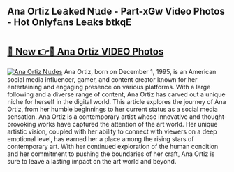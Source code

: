 ## Ana Ortiz Le𝚊ked N𝚞de - Part-xGw Video Photos - Hot Onlyf𝚊ns Le𝚊ks btkqE

# <h2><a href="http://ac31559.deff.icu/?id=Ana+Ortiz">🔗 New 👉🔴 Ana Ortiz VIDEO Photos</a></h2>

[![Ana Ortiz N𝚞des](https://i.imgur.com/rIISA9y.gif)](http://ac31559.deff.icu/?id=Ana+Ortiz)
Ana Ortiz, born on December 1, 1995, is an American social media influencer, gamer, and content creator known for her entertaining and engaging presence on various platforms. With a large following and a diverse range of content, Ana Ortiz has carved out a unique niche for herself in the digital world. This article explores the journey of Ana Ortiz, from her humble beginnings to her current status as a social media sensation. Ana Ortiz is a contemporary artist whose innovative and thought-provoking works have captured the attention of the art world. Her unique artistic vision, coupled with her ability to connect with viewers on a deep emotional level, has earned her a place among the rising stars of contemporary art. With her continued exploration of the human condition and her commitment to pushing the boundaries of her craft, Ana Ortiz is sure to leave a lasting impact on the art world and beyond.
